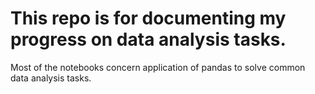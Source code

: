 # This repo is for documenting my progress on data analysis tasks.
Most of the notebooks concern application of pandas to solve common data analysis tasks.